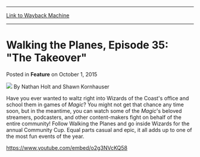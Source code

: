 
---
[Link to Wayback Machine](https://web.archive.org/web/20151004060932/http://magic.wizards.com/en/articles/archive/feature/walking-planes-episode-35-takeover-2015-10-01)

[_metadata_:wayback_url]:- "http://magic.wizards.com/en/articles/archive/feature/walking-planes-episode-35-takeover-2015-10-01"
[_metadata_:wayback_raw_url]:- "https://web.archive.org/web/20151004060932id_/http://magic.wizards.com/en/articles/archive/feature/walking-planes-episode-35-takeover-2015-10-01"
[_metadata_:wayback_capture_timestamp]:- "2015-10-04 06:09:32+00:00"
[_metadata_:description]:- "Walking the Planes goes inside Wizards HQ for the annual Community Cup."
[_metadata_:generator]:- "Drupal 7 (http://drupal.org)"
---


Walking the Planes, Episode 35: "The Takeover"
==============================================



 Posted in **Feature**
 on October 1, 2015 






![](https://media.magic.wizards.com/styles/auth_small/public/images/person/authorpic_nathanholtandshawnkornhauser_0.jpg)
By Nathan Holt and Shawn Kornhauser










Have you ever wanted to waltz right into Wizards of the Coast's office and school them in games of *Magic*? You might not get that chance any time soon, but in the meantime, you can watch some of the *Magic*'s beloved streamers, podcasters, and other content-makers fight on behalf of the entire community! Follow Walking the Planes and go inside Wizards for the annual Community Cup. Equal parts casual and epic, it all adds up to one of the most fun events of the year.


<https://www.youtube.com/embed/o2g3NVcKQ58>







